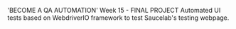 'BECOME A QA AUTOMATION'
Week 15 - FINAL PROJECT
Automated UI tests based on WebdriverIO framework to test Saucelab's testing webpage.
